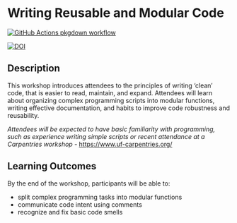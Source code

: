 
<!-- README.md is generated from README.Rmd. Please edit that file -->

# Writing Reusable and Modular Code

<!-- badges: start -->

[![GitHub Actions pkgdown
workflow](https://github.com/uf-repro/lesson-template/workflows/pkgdown/badge.svg)](https://github.com/uf-repro/lesson-template/actions?query=workflow%3Apkgdown)

[![DOI](https://zenodo.org/badge/DOI/10.5281/zenodo.4489867.svg)](https://doi.org/10.5281/zenodo.4489867)

<!-- badges: end -->

## Description

This workshop introduces attendees to the principles of writing ‘clean’
code, that is easier to read, maintain, and expand. Attendees will learn
about organizing complex programming scripts into modular functions,
writing effective documentation, and habits to improve code robustness
and reusability.

*Attendees will be expected to have basic familiarity with programming,
such as experience writing simple scripts or recent attendance at a
Carpentries workshop* - <https://www.uf-carpentries.org/>

## Learning Outcomes

By the end of the workshop, participants will be able to:

  - split complex programming tasks into modular functions
  - communicate code intent using comments
  - recognize and fix basic code smells

